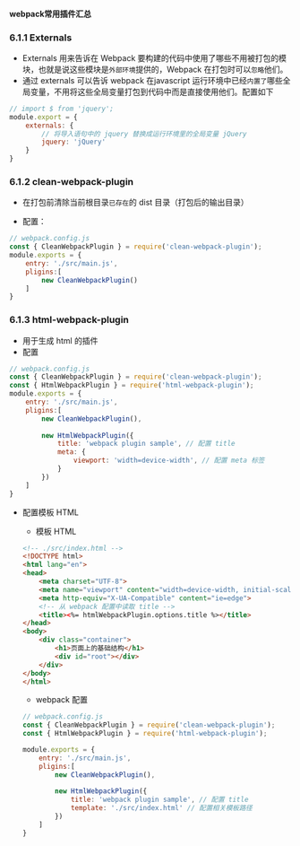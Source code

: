 #### webpack常用插件汇总

### 6.1.1 Externals
- Externals 用来告诉在 Webpack 要构建的代码中使用了哪些不用被打包的模块，也就是说这些模块是`外部环境`提供的，Webpack 在打包时可以`忽略`他们。
- 通过 externals 可以告诉 webpack 在javascript 运行环境中已经`内置了`哪些全局变量，不用将这些全局变量打包到代码中而是直接使用他们。配置如下

```js
// import $ from 'jquery';
module.export = {
    externals: {
        // 将导入语句中的 jquery 替换成运行环境里的全局变量 jQuery
        jquery: 'jQuery'
    }
}
```

### 6.1.2 clean-webpack-plugin
- 在打包前清除当前根目录`已存在`的 dist 目录（打包后的输出目录）

- 配置：
```js
// webpack.config.js
const { CleanWebpackPlugin } = require('clean-webpack-plugin');
module.exports = {
    entry: './src/main.js',
    pligins:[
        new CleanWebpackPlugin()
    ]
}
```

### 6.1.3 html-webpack-plugin
- 用于生成 html 的插件
- 配置
```js
// webpack.config.js
const { CleanWebpackPlugin } = require('clean-webpack-plugin');
const { HtmlWebpackPlugin } = require('html-webpack-plugin');
module.exports = {
    entry: './src/main.js',
    pligins:[
        new CleanWebpackPlugin(),
        
        new HtmlWebpackPlugin({
            title: 'webpack plugin sample', // 配置 title
            meta: {
                viewport: 'width=device-width', // 配置 meta 标签
            }
        })
    ]
}
```

- 配置模板 HTML
    - 模板 HTML 
    ```html
    <!-- ./src/index.html -->
    <!DOCTYPE html>
    <html lang="en">
    <head>
        <meta charset="UTF-8">
        <meta name="viewport" content="width=device-width, initial-scale=1.0">
        <meta http-equiv="X-UA-Compatible" content="ie=edge">
        <!-- 从 webpack 配置中读取 title -->
        <title><%= htmlWebpackPlugin.options.title %></title>
    </head>
    <body>
        <div class="container">
            <h1>页面上的基础结构</h1>
            <div id="root"></div>
        </div>
    </body>
    </html>
    ```
    - webpack 配置
    
    ```js
    // webpack.config.js
    const { CleanWebpackPlugin } = require('clean-webpack-plugin');
    const { HtmlWebpackPlugin } = require('html-webpack-plugin');
    
    module.exports = {
        entry: './src/main.js',
        pligins:[
            new CleanWebpackPlugin(),
            
            new HtmlWebpackPlugin({
                title: 'webpack plugin sample', // 配置 title
                template: './src/index.html' // 配置相关模板路径
            })
        ]
    }
    ```
